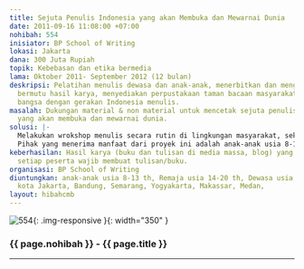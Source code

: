 ```yaml
---
title: Sejuta Penulis Indonesia yang akan Membuka dan Mewarnai Dunia
date: 2011-09-16 11:08:00 +07:00
nohibah: 554
inisiator: BP School of Writing
lokasi: Jakarta
dana: 300 Juta Rupiah
topik: Kebebasan dan etika bermedia
lama: Oktober 2011- September 2012 (12 bulan)
deskripsi: Pelatihan menulis dewasa dan anak-anak, menerbitkan dan mengorbitkan buku-buku
  bermutu hasil karya, menyediakan perpustakaan taman bacaan masyarakat, dan mencerdaskan
  bangsa dengan gerakan Indonesia menulis.
masalah: Dukungan material & non material untuk mencetak sejuta penulis Indonesia
  yang akan membuka dan mewarnai dunia.
solusi: |-
  Melakukan wrokshop menulis secara rutin di lingkungan masyarakat, sekolah dan kampus, serta menerbitkan dan mengorbitkan karya-karya mereka.
  Pihak yang menerima manfaat dari proyek ini adalah anak-anak usia 8-13 th, remaja usia 14-20 th, dewasa usia 21-40 th di kota Jakarta, Bandung, Semarang, Yogyakarta, Makassar, dan Medan.
keberhasilan: Hasil karya (buku dan tulisan di media massa, blog) yang tercipta dimana
  setiap peserta wajib membuat tulisan/buku.
organisasi: BP School of Writing
diuntungkan: anak-anak usia 8-13 th, Remaja usia 14-20 th, Dewasa usia 21-40 th di
  kota Jakarta, Bandung, Semarang, Yogyakarta, Makassar, Medan,
layout: hibahcmb
---
```


![554](/static/img/hibahcmb/554.png){: .img-responsive }{: width="350" }

### {{ page.nohibah }} - {{ page.title }}

---
